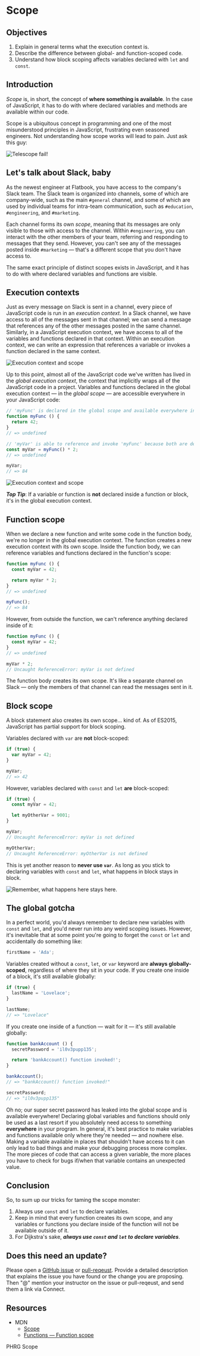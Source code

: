 # Scope

## Objectives
1. Explain in general terms what the execution context is.
2. Describe the difference between global- and function-scoped code.
3. Understand how block scoping affects variables declared with `let` and `const`.

## Introduction
_Scope_ is, in short, the concept of **where something is available**. In the case of JavaScript, it has to do with where declared variables and methods are available within our code.

Scope is a ubiquitous concept in programming and one of the most misunderstood principles in JavaScript, frustrating even seasoned engineers. Not understanding how scope works will lead to pain. Just ask this guy:

<picture>
  <source srcset="https://curriculum-content.s3.amazonaws.com/web-development/js/principles/scope-readme/telescope_fail.webp" type="image/webp">
  <source srcset="https://curriculum-content.s3.amazonaws.com/web-development/js/principles/scope-readme/telescope_fail.gif" type="image/gif">
  <img src="https://curriculum-content.s3.amazonaws.com/web-development/js/principles/scope-readme/telescope_fail.gif" alt="Telescope fail!">
</picture>

## Let's talk about Slack, baby
As the newest engineer at Flatbook, you have access to the company's Slack team. The Slack team is organized into channels, some of which are company-wide, such as the main `#general` channel, and some of which are used by individual teams for intra-team communication, such as `#education`, `#engineering`, and `#marketing`.

Each channel forms its own _scope_, meaning that its messages are only visible to those with access to the channel. Within `#engineering`, you can interact with the other members of your team, referring and responding to messages that they send. However, you can't see any of the messages posted inside `#marketing` — that's a different scope that you don't have access to.

The same exact principle of distinct scopes exists in JavaScript, and it has to do with where declared variables and functions are visible.

## Execution contexts
Just as every message on Slack is sent in a channel, every piece of JavaScript code is run in an _execution context_. In a Slack channel, we have access to all of the messages sent in that channel; we can send a message that references any of the other messages posted in the same channel. Similarly, in a JavaScript execution context, we have access to all of the variables and functions declared in that context. Within an execution context, we can write an expression that references a variable or invokes a function declared in the same context.

![Execution context and scope](https://curriculum-content.s3.amazonaws.com/web-development/js/principles/scope-readme/execution_context_and_scope_1.png)

Up to this point, almost all of the JavaScript code we've written has lived in the _global execution context_, the context that implicitly wraps all of the JavaScript code in a project. Variables and functions declared in the global execution context — in the _global scope_ — are accessible everywhere in your JavaScript code:
```js
// 'myFunc' is declared in the global scope and available everywhere in your code:
function myFunc () {
  return 42;
}
// => undefined

// 'myVar' is able to reference and invoke 'myFunc' because both are declared in the same scope (the global execution context):
const myVar = myFunc() * 2;
// => undefined

myVar;
// => 84
```

![Execution context and scope](https://curriculum-content.s3.amazonaws.com/web-development/js/principles/scope-readme/execution_context_and_scope_2.png)

***Top Tip***: If a variable or function is **not** declared inside a function or block, it's in the global execution context.

## Function scope
When we declare a new function and write some code in the function body, we're no longer in the global execution context. The function creates a new execution context with its own scope. Inside the function body, we can reference variables and functions declared in the function's scope:
```js
function myFunc () {
  const myVar = 42;

  return myVar * 2;
}
// => undefined

myFunc();
// => 84
```

However, from outside the function, we can't reference anything declared inside of it:
```js
function myFunc () {
  const myVar = 42;
}
// => undefined

myVar * 2;
// Uncaught ReferenceError: myVar is not defined
```

The function body creates its own scope. It's like a separate channel on Slack — only the members of that channel can read the messages sent in it.

## Block scope
A block statement also creates its own scope... kind of. As of ES2015, JavaScript has partial support for block scoping.

Variables declared with `var` are **not** block-scoped:
```js
if (true) {
  var myVar = 42;
}

myVar;
// => 42
```

However, variables declared with `const` and `let` **are** block-scoped:
```js
if (true) {
  const myVar = 42;

  let myOtherVar = 9001;
}

myVar;
// Uncaught ReferenceError: myVar is not defined

myOtherVar;
// Uncaught ReferenceError: myOtherVar is not defined
```

This is yet another reason to **never use `var`**. As long as you stick to declaring variables with `const` and `let`, what happens in block stays in block.

<picture>
  <source srcset="https://curriculum-content.s3.amazonaws.com/web-development/js/principles/scope-readme/what_happens_here_stays_here.webp" type="image/webp">
  <source srcset="https://curriculum-content.s3.amazonaws.com/web-development/js/principles/scope-readme/what_happens_here_stays_here.gif" type="image/gif">
  <img src="https://curriculum-content.s3.amazonaws.com/web-development/js/principles/scope-readme/what_happens_here_stays_here.gif" alt="Remember, what happens here stays here.">
</picture>

## The global gotcha
In a perfect world, you'd always remember to declare new variables with `const` and `let`, and you'd never run into any weird scoping issues. However, it's inevitable that at some point you're going to forget the `const` or `let` and accidentally do something like:
```js
firstName = 'Ada';
```

Variables created without a `const`, `let`, or `var` keyword are **always globally-scoped**, regardless of where they sit in your code. If you create one inside of a block, it's still available globally:
```js
if (true) {
  lastName = 'Lovelace';
}

lastName;
// => "Lovelace"
```

If you create one inside of a function — wait for it — it's still available globally:
```js
function bankAccount () {
  secretPassword = 'il0v3pupp135';

  return 'bankAccount() function invoked!';
}

bankAccount();
// => "bankAccount() function invoked!"

secretPassword;
// => "il0v3pupp135"
```

Oh no; our super secret password has leaked into the global scope and is available everywhere! Declaring global variables and functions should only be used as a last resort if you absolutely need access to something **everywhere** in your program. In general, it's best practice to make variables and functions available only where they're needed — and nowhere else. Making a variable available in places that shouldn't have access to it can only lead to bad things and make your debugging process more complex. The more pieces of code that can access a given variable, the more places you have to check for bugs if/when that variable contains an unexpected value.

## Conclusion
So, to sum up our tricks for taming the scope monster:
1. Always use `const` and `let` to declare variables.
2. Keep in mind that every function creates its own scope, and any variables or functions you declare inside of the function will not be available outside of it.
3. For Dijkstra's sake, ***always use `const` and `let` to declare variables***.

## Does this need an update?

Please open a [GitHub issue](https://github.com/learn-co-curriculum/phrg-js-principles-scope-readme/issues) or [pull-reqeust](https://github.com/learn-co-curriculum/phrg-js-principles-scope-readme/pulls). Provide a detailed description that explains the issue you have found or the change you are proposing. Then "@" mention your instructor on the issue or pull-reqeust, and send them a link via Connect.

## Resources
- MDN
  + [Scope](https://developer.mozilla.org/en-US/docs/Glossary/scope)
  + [Functions — Function scope](https://developer.mozilla.org/en-US/docs/Web/JavaScript/Guide/Functions#Function_scope)
<p data-visibility='hidden'>PHRG Scope</p>
